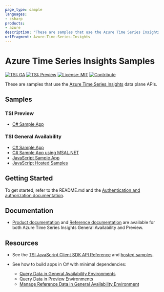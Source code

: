 ```yaml
---
page_type: sample
languages:
- csharp
products:
- azure
description: "These are samples that use the Azure Time Series Insights data plane APIs."
urlFragment: Azure-Time-Series-Insights
---
```


# Azure Time Series Insights Samples

[![TSI: GA](https://img.shields.io/badge/TSI-GA-blue.svg)](https://docs.microsoft.com/azure/time-series-insights/time-series-insights-overview) [![TSI: Preview](https://img.shields.io/badge/TSI-Preview-blue.svg)](https://docs.microsoft.com/azure/time-series-insights/time-series-insights-update-overview) [![License: MIT](https://img.shields.io/badge/License-MIT-yellow.svg)](https://opensource.org/licenses/MIT) [![Contribute](https://img.shields.io/badge/PR%27s-welcome-brightgreen.svg)](CONTRIBUTING.md)

These are samples that use the [Azure Time Series Insights](https://azure.microsoft.com/services/time-series-insights/) data plane APIs.

## Samples

### TSI Preview
* [C# Sample App](https://github.com/Azure-Samples/Azure-Time-Series-Insights/tree/master/csharp-tsi-preview-sample)

### TSI General Availability

* [C# Sample App](https://github.com/Azure-Samples/Azure-Time-Series-Insights/tree/master/csharp-tsi-ga-sample)
* [C# Sample App using MSAL.NET](https://github.com/Azure-Samples/Azure-Time-Series-Insights/tree/master/csharp-tsi-msal-ga-sample)
* [JavaScript Sample App](https://github.com/Azure-Samples/Azure-Time-Series-Insights/tree/master/javascript-tsi-ga-sample)
* [JavaScript Hosted Samples](https://tsiclientsample.azurewebsites.net/)

## Getting Started

To get started, refer to the README.md and the [Authentication and authorization documentation](https://docs.microsoft.com/azure/time-series-insights/time-series-insights-authentication-and-authorization).

## Documentation

* [Product documentation](https://docs.microsoft.com/azure/time-series-insights/) and [Reference documentation](https://docs.microsoft.com/rest/api/time-series-insights/) are available for both Azure Time Series Insights General Availability and Preview.

## Resources

* See the [TSI JavaScript Client SDK API Reference](https://github.com/microsoft/tsiclient/blob/master/docs/API.md) and [hosted samples](https://tsiclientsample.azurewebsites.net/).

* See how to build apps in C# with minimal dependencies:
  * [Query Data in General Availability Environments](https://docs.microsoft.com/azure/time-series-insights/time-series-insights-query-data-csharp)
  * [Query Data in Preview Environments](https://docs.microsoft.com/azure/time-series-insights/time-series-insights-update-query-data-csharp)
  * [Manage Reference Data in General Availability Environment](https://docs.microsoft.com/azure/time-series-insights/time-series-insights-manage-reference-data-csharp)
